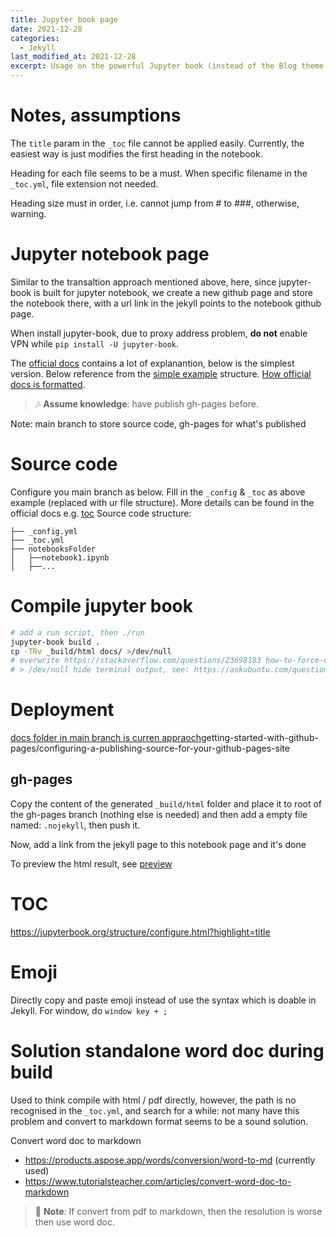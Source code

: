 ```yaml
---
title: Jupyter book page
date: 2021-12-28
categories:
  - Jekyll
last_modified_at: 2021-12-28
excerpt: Usage on the powerful Jupyter book (instead of the Blog theme - Jekyll)
---
```


# Notes, assumptions

The ``title`` param in the ``_toc`` file cannot be applied easily. Currently, the easiest way is just modifies the first heading in the notebook.

Heading for each file seems to be a must.
When specific filename in the ``_toc.yml``, file extension not needed.

Heading size must in order, i.e. cannot jump from # to ###, otherwise, warning.

# Jupyter notebook page

Similar to the transaltion approach mentioned above, here, since jupyter-book is built for jupyter notebook, we create a new github page and store the notebook there, with a url link in the jekyll points to the notebook github page.

When install jupyter-book, due to proxy address problem, **do not** enable VPN while ``pip install -U jupyter-book``.

The [official docs](https://jupyterbook.org/start/your-first-book.html) contains a lot of explanantion, below is the simplest version.
Below reference from the [simple example](https://github.com/executablebooks/quantecon-mini-example/tree/master/mini_book) structure. [How official docs is formatted](https://github.com/executablebooks/jupyter-book/blob/master/docs/_toc.yml).

> :notes: **Assume knowledge**: have publish gh-pages before.

Note: main branch to store source code, gh-pages for what's published

# Source code

Configure you main branch as below.
Fill in the ``_config`` & ``_toc`` as above example (replaced with ur file structure).
More details can be found in the official docs e.g. [toc](https://jupyterbook.org/customize/toc.html)
Source code structure:
```
├── _config.yml
├── _toc.yml
├── notebooksFolder
│   ├──notebook1.ipynb
│   ├──...
```
# Compile jupyter book

```bash
# add a run script, then ./run
jupyter-book build .
cp -TRv _build/html docs/ >/dev/null 
# overwrite https://stackoverflow.com/questions/23698183 how-to-force-cp-to-overwrite-directory-instead-of-creating-another-one-inside
# > /dev/null hide terminal output, see: https://askubuntu.com/questions/98377/how-to-hide-terminal-output-when-executing-a-command
```

# Deployment

[docs folder in main branch is curren appraoch](https://docs.github.com/en/pages/)getting-started-with-github-pages/configuring-a-publishing-source-for-your-github-pages-site

## gh-pages 

Copy the content of the generated ``_build/html`` folder and place it to root of the gh-pages branch (nothing else is needed) and then add a empty file named: ``.nojekyll``, then push it.

Now, add a link from the jekyll page to this notebook page and it's done

To preview the html result, see [preview](https://jupyterbook.org/start/build.html)

# TOC

https://jupyterbook.org/structure/configure.html?highlight=title

# Emoji

Directly copy and paste emoji instead of use the syntax which is doable in Jekyll.
For window, do ``window key + ;``

# Solution standalone word doc during build

Used to think compile with html / pdf directly, however, the path is no recognised in the ``_toc.yml``, and search for a while: not many have this problem and convert to markdown format seems to be a sound solution.

Convert word doc to markdown
- https://products.aspose.app/words/conversion/word-to-md (currently used)
- https://www.tutorialsteacher.com/articles/convert-word-doc-to-markdown

> :gem: **Note**: If convert from pdf to markdown, then the resolution is worse then use word doc.